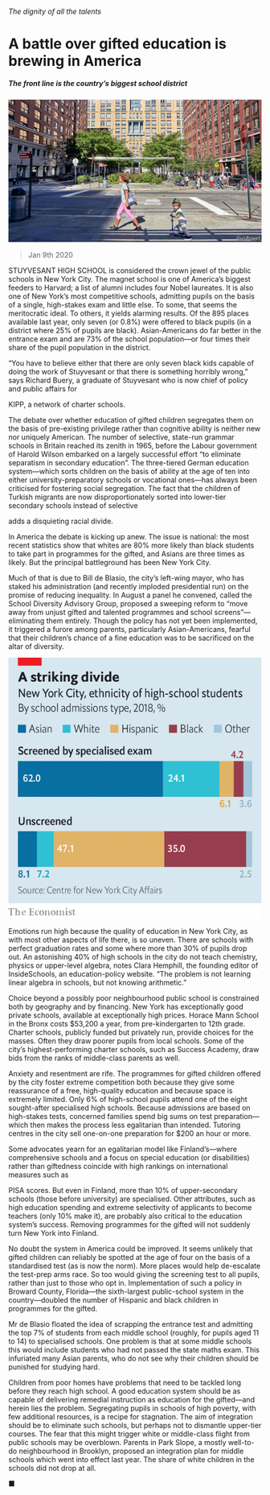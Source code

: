 ###### The dignity of all the talents

# A battle over gifted education is brewing in America 

##### The front line is the country’s biggest school district 

![image](images/20200111_USP002.jpg) 

> Jan 9th 2020 

STUYVESANT HIGH SCHOOL is considered the crown jewel of the public schools in New York City. The magnet school is one of America’s biggest feeders to Harvard; a list of alumni includes four Nobel laureates. It is also one of New York’s most competitive schools, admitting pupils on the basis of a single, high-stakes exam and little else. To some, that seems the meritocratic ideal. To others, it yields alarming results. Of the 895 places available last year, only seven (or 0.8%) were offered to black pupils (in a district where 25% of pupils are black). Asian-Americans do far better in the entrance exam and are 73% of the school population—or four times their share of the pupil population in the district. 

“You have to believe either that there are only seven black kids capable of doing the work of Stuyvesant or that there is something horribly wrong,” says Richard Buery, a graduate of Stuyvesant who is now chief of policy and public affairs for  

KIPP, a network of charter schools. 

The debate over whether education of gifted children segregates them on the basis of pre-existing privilege rather than cognitive ability is neither new nor uniquely American. The number of selective, state-run grammar schools in Britain reached its zenith in 1965, before the Labour government of Harold Wilson embarked on a largely successful effort “to eliminate separatism in secondary education”. The three-tiered German education system—which sorts children on the basis of ability at the age of ten into either university-preparatory schools or vocational ones—has always been criticised for fostering social segregation. The fact that the children of Turkish migrants are now disproportionately sorted into lower-tier secondary schools instead of selective  

 adds a disquieting racial divide. 

In America the debate is kicking up anew. The issue is national: the most recent statistics show that whites are 80% more likely than black students to take part in programmes for the gifted, and Asians are three times as likely. But the principal battleground has been New York City. 

Much of that is due to Bill de Blasio, the city’s left-wing mayor, who has staked his administration (and recently imploded presidential run) on the promise of reducing inequality. In August a panel he convened, called the School Diversity Advisory Group, proposed a sweeping reform to “move away from unjust gifted and talented programmes and school screens”—eliminating them entirely. Though the policy has not yet been implemented, it triggered a furore among parents, particularly Asian-Americans, fearful that their children’s chance of a fine education was to be sacrificed on the altar of diversity. 

![image](images/20200111_USC018.png) 

Emotions run high because the quality of education in New York City, as with most other aspects of life there, is so uneven. There are schools with perfect graduation rates and some where more than 30% of pupils drop out. An astonishing 40% of high schools in the city do not teach chemistry, physics or upper-level algebra, notes Clara Hemphill, the founding editor of InsideSchools, an education-policy website. “The problem is not learning linear algebra in schools, but not knowing arithmetic.” 

Choice beyond a possibly poor neighbourhood public school is constrained both by geography and by financing. New York has exceptionally good private schools, available at exceptionally high prices. Horace Mann School in the Bronx costs $53,200 a year, from pre-kindergarten to 12th grade. Charter schools, publicly funded but privately run, provide choices for the masses. Often they draw poorer pupils from local schools. Some of the city’s highest-performing charter schools, such as Success Academy, draw bids from the ranks of middle-class parents as well. 

Anxiety and resentment are rife. The programmes for gifted children offered by the city foster extreme competition both because they give some reassurance of a free, high-quality education and because space is extremely limited. Only 6% of high-school pupils attend one of the eight sought-after specialised high schools. Because admissions are based on high-stakes tests, concerned families spend big sums on test preparation—which then makes the process less egalitarian than intended. Tutoring centres in the city sell one-on-one preparation for $200 an hour or more. 

Some advocates yearn for an egalitarian model like Finland’s—where comprehensive schools and a focus on special education (or disabilities) rather than giftedness coincide with high rankings on international measures such as  

PISA scores. But even in Finland, more than 10% of upper-secondary schools (those before university) are specialised. Other attributes, such as high education spending and extreme selectivity of applicants to become teachers (only 10% make it), are probably also critical to the education system’s success. Removing programmes for the gifted will not suddenly turn New York into Finland. 

No doubt the system in America could be improved. It seems unlikely that gifted children can reliably be spotted at the age of four on the basis of a standardised test (as is now the norm). More places would help de-escalate the test-prep arms race. So too would giving the screening test to all pupils, rather than just to those who opt in. Implementation of such a policy in Broward County, Florida—the sixth-largest public-school system in the country—doubled the number of Hispanic and black children in programmes for the gifted. 

Mr de Blasio floated the idea of scrapping the entrance test and admitting the top 7% of students from each middle school (roughly, for pupils aged 11 to 14) to specialised schools. One problem is that at some middle schools this would include students who had not passed the state maths exam. This infuriated many Asian parents, who do not see why their children should be punished for studying hard. 

Children from poor homes have problems that need to be tackled long before they reach high school. A good education system should be as capable of delivering remedial instruction as education for the gifted—and herein lies the problem. Segregating pupils in schools of high poverty, with few additional resources, is a recipe for stagnation. The aim of integration should be to eliminate such schools, but perhaps not to dismantle upper-tier courses. The fear that this might trigger white or middle-class flight from public schools may be overblown. Parents in Park Slope, a mostly well-to-do neighbourhood in Brooklyn, proposed an integration plan for middle schools which went into effect last year. The share of white children in the schools did not drop at all. 

■
